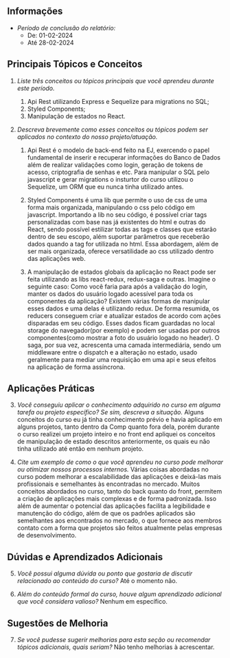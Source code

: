 ## Informações

- *Período de conclusão do relatório:*
  - De: 01-02-2024
  - Até 28-02-2024

## Principais Tópicos e Conceitos

1. *Liste três conceitos ou tópicos principais que você aprendeu durante este período.*
   1. Api Rest utilizando Express e Sequelize para migrations no SQL;
   2. Styled Components;
   3. Manipulação de estados no React.

2. *Descreva brevemente como esses conceitos ou tópicos podem ser aplicados no contexto do nosso projeto/atuação.*
   1. Api Rest é o modelo de back-end feito na EJ, exercendo o papel fundamental de inserir e recuperar informações do Banco de Dados além de realizar validações como login, geração de tokens de acesso, criptografia de senhas e etc. Para manipular o SQL pelo javascript e gerar migrations o insturtor do curso utilizou o Sequelize, um ORM que eu nunca tinha utilizado antes.

   2. Styled Components é uma lib que permite o uso de css de uma forma mais organizada, manipulando o css pelo código em javascript. Importando a lib no seu código, é possível criar tags personalizadas com base nas já existentes do html e outras do React, sendo possível estilizar todas as tags e classes que estarão dentro de seu escopo, além suportar parâmetros que receberão dados quando a tag for utilizada no html. Essa abordagem, além de ser mais organizada, oferece versatilidade ao css utilizado dentro das aplicações web.

   3. A manipulação de estados globais da aplicação no React pode ser feita utilizando as libs react-redux, redux-saga e outras. Imagine o seguinte caso: Como você faria para após a validação do login, manter os dados do usuário logado acessível para toda os componentes da aplicação? Existem várias formas de manipular esses dados e uma delas é utilizando redux. De forma resumida, os reducers conseguem criar e atualizar estados de acordo com ações disparadas em seu código. Esses dados ficam guardadas no local storage do navegador(por exemplo) e podem ser usadas por outros componentes(como mostrar a foto do usuário logado no header). O saga, por sua vez, acrescenta uma camada intermediária, sendo um middleware entre o dispatch e a alteração no estado, usado geralmente para mediar uma requisição em uma api e seus efeitos na aplicação de forma assíncrona. 

## Aplicações Práticas

3. *Você conseguiu aplicar o conhecimento adquirido no curso em alguma tarefa ou projeto específico? Se sim, descreva a situação.*
   Alguns conceitos do curso eu já tinha conhecimento prévio e havia aplicado em alguns projetos, tanto dentro da Comp quanto fora dela, porém durante o curso realizei um projeto inteiro e no front end apliquei os conceitos de manipulação de estado descritos anteriormente, os quais eu não tinha utilizado até então em nenhum projeto.

4. *Cite um exemplo de como o que você aprendeu no curso pode melhorar ou otimizar nossos processos internos.*
   Várias coisas abordadas no curso podem melhorar a escalabilidade das aplicações e deixá-las mais profissionais e semelhantes às encontradas no mercado. Muitos conceitos abordados no curso, tanto do back quanto do front, permitem a criação de aplicações mais complexas e de forma padronizada. Isso além de aumentar o potencial das aplicações facilita a legibilidade e manutenção do código, além de que os padrões aplicados são semelhantes aos encontrados no mercado, o que fornece aos membros contato com a forma que projetos são feitos atualmente pelas empresas de desenvolvimento.

## Dúvidas e Aprendizados Adicionais

5. *Você possui alguma dúvida ou ponto que gostaria de discutir relacionado ao conteúdo do curso?*
   Até o momento não.

6. *Além do conteúdo formal do curso, houve algum aprendizado adicional que você considera valioso?*
   Nenhum em específico.

## Sugestões de Melhoria

7. *Se você pudesse sugerir melhorias para esta seção ou recomendar tópicos adicionais, quais seriam?*
   Não tenho melhorias à acrescentar.